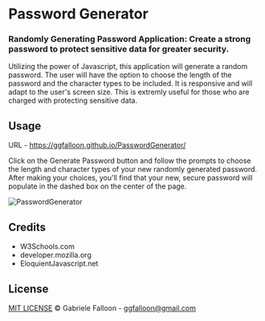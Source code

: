 # Password Generator

### Randomly Generating Password Application: Create a strong password to protect sensitive data for greater security.

Utilizing the power of Javascript, this application will generate a random password. The user will have the option to choose the length of the password and the character types to be included. It is responsive and will adapt to the user's screen size. This is extremly useful for those who are charged with protecting sensitive data.

## Usage
URL - https://ggfalloon.github.io/PasswordGenerator/

Click on the Generate Password button and follow the prompts to choose the length and character types of your new randomly generated password. After making your choices, you'll find that your new, secure password will populate in the dashed box on the center of the page.

![PasswordGenerator](https://user-images.githubusercontent.com/71281652/97763002-46527800-1ad8-11eb-8c45-ca5b8f93f8c4.png)

## Credits
* W3Schools.com
* developer.mozilla.org
* EloquientJavascript.net

## License
[MIT LICENSE](LICENSE) &copy; Gabriele Falloon - ggfalloon@gmail.com



